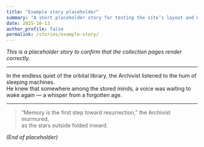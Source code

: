 ```yaml
---
title: "Example story placeholder"
summary: "A short placeholder story for testing the site’s layout and navigation."
date: 2025-10-13
author_profile: false
permalink: /stories/example-story/
---
```


*This is a placeholder story to confirm that the collection pages render correctly.*

---

In the endless quiet of the orbital library, the Archivist listened to the hum of sleeping machines.  
He knew that somewhere among the stored minds, a voice was waiting to wake again — a whisper from a forgotten age.

---

> “Memory is the first step toward resurrection,” the Archivist murmured,  
> as the stars outside folded inward.

*(End of placeholder)*
